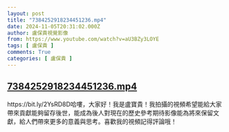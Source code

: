```yaml
---
layout: post
title: "7384252918234451236.mp4"
date: 2024-11-05T20:31:02.000Z
author: 盧保貴視覺影像
from: https://www.youtube.com/watch?v=aU3BZy3LOYE
tags: [ 盧保貴 ]
comments: True
categories: [ 盧保貴 ]
---
```

<!--1730838662000-->
[7384252918234451236.mp4](https://www.youtube.com/watch?v=aU3BZy3LOYE)
------

<div>
https://bit.ly/2YsRD8D哈嘍，大家好！我是盧寶貴！我拍攝的視頻希望能給大家帶來貢獻能夠留存後世，能成為後人對現在的歷史參考期待影像能為將來保留文獻，給人們帶來更多的意義與思考。喜歡我的視頻記得評論哦！
</div>
